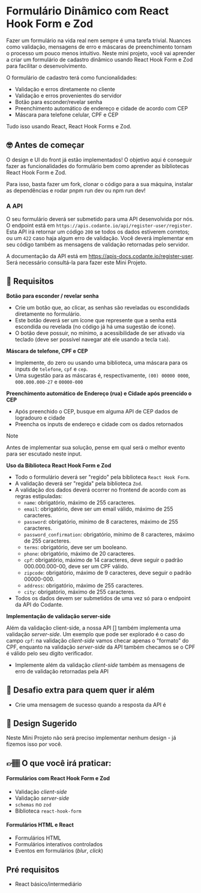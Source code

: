 # Formulário Dinâmico com React Hook Form e Zod

Fazer um formulário na vida real nem sempre é uma tarefa trivial. Nuances como validação, mensagens de erro e máscaras de preenchimento tornam o processo um pouco menos intuitivo. Neste mini projeto, você vai aprender a criar um formulário de cadastro dinâmico usando React Hook Form e Zod para facilitar o desenvolvimento.

O formulário de cadastro terá como funcionalidades: 

- Validação e erros diretamente no cliente
- Validação e erros provenientes do servidor
- Botão para esconder/revelar senha
- Preenchimento automático de endereço e cidade de acordo com CEP
- Máscara para telefone celular, CPF e CEP

Tudo isso usando React, React Hook Forms e Zod. 

## 🤓 Antes de começar

O design e UI do front já estão implementados! O objetivo aqui é conseguir fazer as funcionalidades do formulário bem como aprender as bibliotecas React Hook Form e Zod.

Para isso, basta fazer um fork, clonar o código para a sua máquina, instalar as dependências e rodar pnpm run dev ou npm run dev!

### A API

O seu formulário deverá ser submetido para uma API desenvolvida por nós. O endpoint está em `https://apis.codante.io/api/register-user/register`. Esta API irá retornar um código `200` se todos os dados estiverem corretos; ou um `422` caso haja algum erro de validação. Você deverá implementar em seu código também as mensagens de validação retornadas pelo servidor. 

A documentação da API está em <a target="_blank" href="https://apis-docs.codante.io/register-user">https://apis-docs.codante.io/register-user</a>. Será necessário consultá-la para fazer este Mini Projeto.

## 🔨 Requisitos

**Botão para esconder / revelar senha**

- Crie um botão que, ao clicar, as senhas são reveladas ou escondidads diretamente no formulário.
- Este botão deverá ser um ícone que represente que a senha está escondida ou revelada (no código já há uma sugestão de ícone).
- O botão deve possuir, no mínimo, a acessibilidade de ser ativado via teclado (deve ser possível navegar até ele usando a tecla `tab`).

**Máscara de telefone, CPF e CEP**

- Implemente, do zero ou usando uma biblioteca, uma máscara para os inputs de `telefone`, `cpf` e `cep`.
- Uma sugestão para as máscaras é, respectivamente, `(00) 00000 0000`, `000.000.000-27` e `00000-000`

**Preenchimento automático de Endereço (rua) e Cidade após preencido o CEP**

- Após preenchido o CEP, busque em alguma API de CEP dados de logradouro e cidade
- Preencha os inputs de endereço e cidade com os dados retornados

> [!NOTE]
> Antes de implementar sua solução, pense em qual será o melhor evento para ser escutado neste input. 

**Uso da Biblioteca React Hook Form e Zod**

- Todo o formulário deverá ser "regido" pela biblioteca `React Hook Form`.
- A validação deverá ser "regida" pela biblioteca `Zod`.
- A validação dos dados deverá ocorrer no frontend de acordo com as regras estipuladas:
	- `name`: obrigatório, máximo de 255 caracteres.
	- `email`: obrigatório, deve ser um email válido, máximo de 255 caracteres.
	- `password`: obrigatório, mínimo de 8 caracteres, máximo de 255 caracteres.
	- `password_confirmation`: obrigatório, mínimo de 8 caracteres, máximo de 255 caracteres.
	- `terms`: obrigatório, deve ser um booleano.
	- `phone`: obrigatório, máximo de 20 caracteres.
	- `cpf`: obrigatório, máximo de 14 caracteres, deve seguir o padrão 000.000.000-00, deve ser um CPF válido.
	- `zipcode`: obrigatório, máximo de 9 caracteres, deve seguir o padrão 00000-000.
	- `address`: obrigatório, máximo de 255 caracteres.
	- `city`: obrigatório, máximo de 255 caracteres.
- Todos os dados devem ser submetidos de uma vez só para o endpoint da API do Codante. 

**Implementação de validação server-side**

Além da validação client-side, a nossa API [] também implementa uma validação _server-side_. Um exemplo que pode ser explorado é o caso do campo `cpf`: na validação _client-side_ vamos checar apenas o "formato" do CPF, enquanto na validação _server-side_ da API também checamos se o CPF é válido pelo seu dígito verificador.

- Implemente além da validação _client-side_ também as mensagens de erro de validação retornadas pela API


## 🔨 Desafio extra para quem quer ir além

- Crie uma mensagem de sucesso quando a resposta da API é 


## 🎨 Design Sugerido

Neste Mini Projeto não será preciso implementar nenhum design - já fizemos isso por você.

## 👉🏽 O que você irá praticar:

#### Formulários com React Hook Form e Zod

- Validação _client-side_
- Validação _server-side_
- `schemas` no `zod`
- Biblioteca `react-hook-form`

#### Formulários HTML e React

- Formulários HTML
- Formulários interativos controlados
- Eventos em formulários (_blur_, _click_)

## Pré requisitos

- React básico/intermediário
